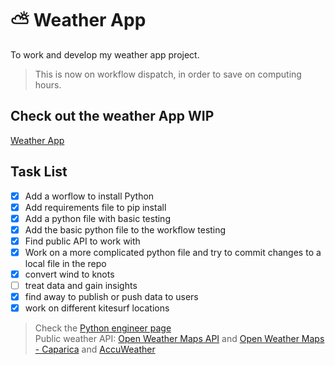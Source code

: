 # ⛅ Weather App
To work and develop my weather app project. 
> This is now on workflow dispatch, in order to save on computing hours. 

## Check out the weather App WIP
[Weather App](https://gonvideira.github.io/weather-app/output)

## Task List
- [x] Add a worflow to install Python
- [x] Add requirements file to pip install
- [x] Add a python file with basic testing
- [x] Add the basic python file to the workflow testing
- [x] Find public API to work with
- [x] Work on a more complicated python file and try to commit changes to a local file in the repo
- [x] convert wind to knots
- [ ] treat data and gain insights
- [x] find away to publish or push data to users
- [x] work on different kitesurf locations

> Check the [Python engineer page](https://www.python-engineer.com/posts/run-python-github-actions/)  
> Public weather API: [Open Weather Maps API](https://openweathermap.org/api/one-call-3#how) and [Open Weather Maps - Caparica](https://openweathermap.org/city/8013114) and [AccuWeather](https://developer.accuweather.com/packages)

